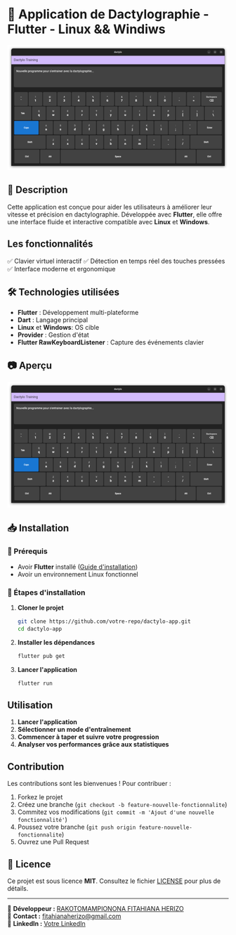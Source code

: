 # 📝 Application de Dactylographie - Flutter - Linux  && Windiws

![Aperçu de l'application](assets/images/apercu.png)

## 📌 Description

Cette application est conçue pour aider les utilisateurs à améliorer leur vitesse et précision en dactylographie. Développée avec **Flutter**, elle offre une interface fluide et interactive compatible avec **Linux** et  **Windows**.

## Les fonctionnalités

✅ Clavier virtuel interactif
✅ Détection en temps réel des touches pressées
✅ Interface moderne et ergonomique

## 🛠️ Technologies utilisées

- **Flutter** : Développement multi-plateforme
- **Dart** : Langage principal
- **Linux**  et **Windows**: OS cible
- **Provider** : Gestion d'état
- **Flutter RawKeyboardListener** : Capture des événements clavier

## 📷 Aperçu

![Interface principale](assets/images/apercu.png)

## 📥 Installation

### 🔹 Prérequis
- Avoir **Flutter** installé ([Guide d'installation](https://docs.flutter.dev/get-started/install/linux))
- Avoir un environnement Linux fonctionnel

### 🔹 Étapes d'installation

1. **Cloner le projet**
   ```bash
   git clone https://github.com/votre-repo/dactylo-app.git
   cd dactylo-app
   ```

2. **Installer les dépendances**
   ```bash
   flutter pub get
   ```

3. **Lancer l'application**
   ```bash
   flutter run
   ```

##  Utilisation

1. **Lancer l'application**
2. **Sélectionner un mode d'entraînement**
3. **Commencer à taper et suivre votre progression**
4. **Analyser vos performances grâce aux statistiques**

##  Contribution

Les contributions sont les bienvenues ! Pour contribuer :
1. Forkez le projet
2. Créez une branche (`git checkout -b feature-nouvelle-fonctionnalite`)
3. Commitez vos modifications (`git commit -m 'Ajout d'une nouvelle fonctionnalité'`)
4. Poussez votre branche (`git push origin feature-nouvelle-fonctionnalite`)
5. Ouvrez une Pull Request

## 📄 Licence

Ce projet est sous licence **MIT**. Consultez le fichier [LICENSE](LICENSE) pour plus de détails.

---

🔹 **Développeur :** [RAKOTOMAMPIONONA FITAHIANA HERIZO](https://github.com/Fitahiana-herizo-RAKOTOMAMPIONONA)  
📧 **Contact :** [fitahianaherizo@gmail.com](mailto:fitahianaherizo10@gmail.com)  
💼 **LinkedIn :** [Votre LinkedIn](https://www.linkedin.com/in/fitahiana-herizo-rakotomampionona-586960277/)

